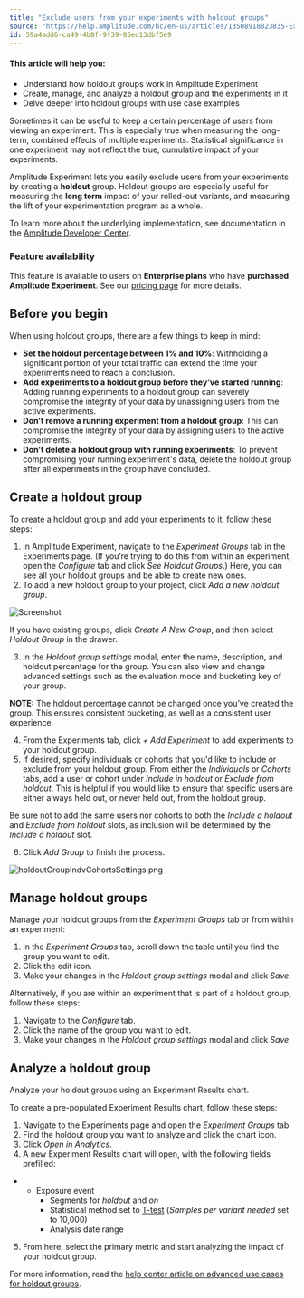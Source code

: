 ```yaml
---
title: "Exclude users from your experiments with holdout groups"
source: "https://help.amplitude.com/hc/en-us/articles/13508918823835-Exclude-users-from-your-experiments-with-holdout-groups"
id: 59a4add6-ca49-4b8f-9f39-85ed13dbf5e9
---
```


#### This article will help you:

* Understand how holdout groups work in Amplitude Experiment
* Create, manage, and analyze a holdout group and the experiments in it
* Delve deeper into holdout groups with use case examples

Sometimes it can be useful to keep a certain percentage of users from viewing an experiment. This is especially true when measuring the long-term, combined effects of multiple experiments. Statistical significance in one experiment may not reflect the true, cumulative impact of your experiments.

Amplitude Experiment lets you easily exclude users from your experiments by creating a **holdout** group. Holdout groups are especially useful for measuring the **long term** impact of your rolled-out variants, and measuring the lift of your experimentation program as a whole.

To learn more about the underlying implementation, see documentation in the [Amplitude Developer Center](https://www.docs.developers.amplitude.com/experiment/general/flag-dependencies).

### Feature availability

This feature is available to users on **Enterprise plans** who have **purchased Amplitude Experiment**. See our [pricing page](https://amplitude.com/pricing) for more details.

## Before you begin

When using holdout groups, there are a few things to keep in mind:

* **Set the holdout percentage between 1% and 10%**: Withholding a significant portion of your total traffic can extend the time your experiments need to reach a conclusion.
* **Add experiments to a holdout group before they’ve started running**: Adding running experiments to a holdout group can severely compromise the integrity of your data by unassigning users from the active experiments.
* **Don’t remove a running experiment from a holdout group**: This can compromise the integrity of your data by assigning users to the active experiments.
* **Don’t delete a holdout group with running experiments**: To prevent compromising your running experiment's data, delete the holdout group after all experiments in the group have concluded.

## Create a holdout group

To create a holdout group and add your experiments to it, follow these steps:

1. In Amplitude Experiment, navigate to the *Experiment Groups* tab in the Experiments page. (If you’re trying to do this from within an experiment, open the *Configure* tab and click *See Holdout Groups*.) Here, you can see all your holdout groups and be able to create new ones.
2. To add a new holdout group to your project, click *Add a new holdout group*.

![Screenshot](/output/img/advanced-techniques/screenshot.png)

If you have existing groups, click *Create A New Group*, and then select *Holdout Group* in the drawer.

3. In the *Holdout group settings* modal, enter the name, description, and holdout percentage for the group. You can also view and change advanced settings such as the evaluation mode and bucketing key of your group.

**NOTE:** The holdout percentage cannot be changed once you’ve created the group. This ensures consistent bucketing, as well as a consistent user experience.

4. From the Experiments tab, click *+ Add Experiment* to add experiments to your holdout group.
5. If desired, specify individuals or cohorts that you'd like to include or exclude from your holdout group. From either the *Individuals* or *Cohorts* tabs, add a user or cohort under *Include in holdout* or *Exclude from holdout*. This is helpful if you would like to ensure that specific users are either always held out, or never held out, from the holdout group.  
  
Be sure not to add the same users nor cohorts to both the *Include a holdout* and *Exclude from holdout* slots, as inclusion will be determined by the *Include a holdout* slot.

6. Click *Add Group* to finish the process.

![holdoutGroupIndvCohortsSettings.png](/output/img/advanced-techniques/holdoutgroupindvcohortssettings-png.png)

## Manage holdout groups

Manage your holdout groups from the *Experiment Groups* tab or from within an experiment:

1. In the *Experiment Groups* tab, scroll down the table until you find the group you want to edit.
2. Click the edit icon.
3. Make your changes in the *Holdout group settings* modal and click *Save*.

Alternatively, if you are within an experiment that is part of a holdout group, follow these steps: 

1. Navigate to the *Configure* tab.
2. Click the name of the group you want to edit.
3. Make your changes in the *Holdout group settings* modal and click *Save*.

## Analyze a holdout group

Analyze your holdout groups using an Experiment Results chart.

To create a pre-populated Experiment Results chart, follow these steps: 

1. Navigate to the Experiments page and open the *Experiment Groups* tab.
2. Find the holdout group you want to analyze and click the chart icon.
3. Click *Open in Analytics*.
4. A new Experiment Results chart will open, with the following fields prefilled:

* * Exposure event
	* Segments for *holdout* and *on*
	* Statistical method set to [T-test](/experiment/experiment-theory/analyze-with-t-test) (*Samples per variant needed* set to 10,000)
	* Analysis date range

5. From here, select the primary metric and start analyzing the impact of your holdout group.

For more information, read the [help center article on advanced use cases for holdout groups](/experiment/advanced-techniques/holdout-groups-advanced-use-cases).
